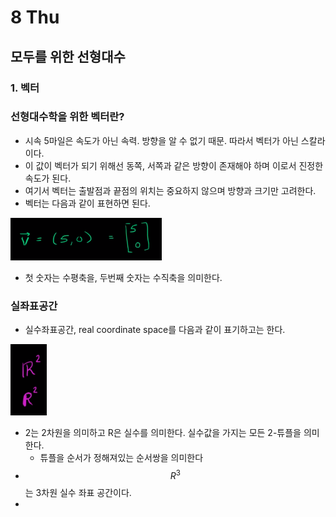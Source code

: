 # 8 Thu

## 모두를 위한 선형대수

### 1. 벡터

### 선형대수학을 위한 벡터란?

* 시속 5마일은 속도가 아닌 속력. 방향을 알 수 없기 때문. 따라서 벡터가 아닌 스칼라이다.
* 이 값이 벡터가 되기 위해선 동쪽, 서쪽과 같은 방향이 존재해야 하며 이로서 진정한 속도가 된다.
* 여기서 벡터는 출발점과 끝점의 위치는 중요하지 않으며 방향과 크기만 고려한다.
* 벡터는 다음과 같이 표현하면 된다.

![](../../.gitbook/assets/image%20%28351%29.png)

* 첫 숫자는 수평축을, 두번째 숫자는 수직축을 의미한다.

### 실좌표공간

* 실수좌표공간, real coordinate space를 다음과 같이 표기하고는 한다.

![](../../.gitbook/assets/image%20%28352%29.png)

* 2는 2차원을 의미하고 R은 실수를 의미한다. 실수값을 가지는 모든 2-튜플을 의미한다.
  * 튜플을 순서가 정해져있는 순서쌍을 의미한다
* $$ R^3 $$는 3차원 실수 좌표 공간이다.
* 
